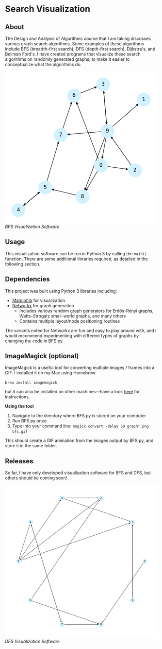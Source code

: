 # Search Visualization

## About

The Design and Analysis of Algorithms course that I am taking discusses various graph search algorithms. Some examples of these algorithms include BFS (breadth-first search), DFS (depth-first search), Dijkstra's, and Bellman Ford's. I have created programs that visualize these search algorithms on randomly generated graphs, to make it easier to conceptualize what the algorithms do.

![BFS Visualization on Randomly Generated Graph](/bfs.gif)
*BFS Visualization Software*

## Usage
This visualization software can be run in Python 3 by calling the `main()` function. There are some additional libraries required, as detailed in the following section.

## Dependencies

This project was built using Python 3 libraries including:

* [Matplotlib](https://matplotlib.org/) for visualization
* [Networkx](https://networkx.github.io/) for graph generation
  * Includes various random graph generators for Erdős-Rényi graphs, Watts–Strogatz small-world graphs, and many others
  * Contains multiple layout/node positioning routines

The variants noted for Networkx are fun and easy to play around with, and I would recommend experimenting with different types of graphs by changing the code in BFS.py.

## ImageMagick (optional)

ImageMagick is a useful tool for converting multiple images / frames into a GIF. I installed it on my Mac using Homebrew:

  `brew install imagemagick`

but it can also be installed on other machines—have a look [here](https://imagemagick.org/script/download.php) for instructions.

**Using the tool**

1. Navigate to the directory where BFS.py is stored on your computer
1. Run BFS.py once
1. Type into your command line: `magick convert -delay 50 graph*.png bfs.gif`

This should create a GIF animation from the images output by BFS.py, and store it in the same folder.

## Releases

So far, I have only developed visualization software for BFS and DFS, but others should be coming soon!

![DFS Visualization on Randomly Generated Graph](/dfs1.gif)
*DFS Visualization Software*
